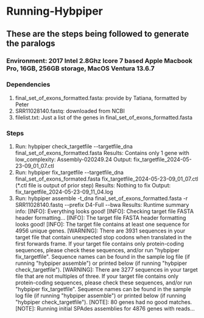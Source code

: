 # Running-Hybpiper

## These are the steps being followed to generate the paralogs
### Environment: 2017 Intel 2.8Ghz Icore 7 based Apple Macbook Pro, 16GB, 256GB storage, MacOS Ventura 13.6.7
### Dependencies
1) final_set_of_exons_formatted.fasta: provide by Tatiana, formatted by Peter
2) SRR11028140.fastq: downloaded from NCBI
3) filelist.txt: Just a list of the genes in final_set_of_exons_formatted.fasta
### Steps
1) Run: hybpiper check_targetfile --targetfile_dna final_set_of_exons_formatted.fasta
        Results: Contains only 1 gene with low_complexity: Assembly-020249.24
        Output: fix_targetfile_2024-05-23-09_01_07.ctl
3) Run: hybpiper fix_targetfile --targetfile_dna final_set_of_exons_formated.fasta fix_targetfile_2024-05-23-09_01_07.ctl (*.ctl file is output of prior step)
        Results: Nothing to fix
        Output: fix_targetfile_2024-05-23-09_11_04.log
4) Run: hybpiper assemble -t_dna final_set_of_exons_formatted.fasta -r SRR11028140.fastq --prefix D4-Full --bwa
        Results:
            Runtime summary info:
   [INFO]:    Everything looks good!
                      [INFO]:    Checking target file FASTA header formatting...
                      [INFO]:    The target file FASTA header formatting looks good!
                      [INFO]:    The target file contains at least one sequence for 4956 unique genes.
                    [WARNING]: There are 3931 sequences in your target file that contain unexpected stop
                               codons when translated in the first forwards frame. If your target file
                               contains only protein-coding sequences, please check these sequences, and/or
                               run "hybpiper fix_targetfile". Sequence names can be found in the sample log
                               file (if running "hybpiper assemble") or printed below (if running "hybpiper
                               check_targetfile").
                   [WARNING]: There are 3277 sequences in your target file that are not multiples of three.
                               If your target file contains only protein-coding sequences, please check these
                               sequences, and/or run "hybpiper fix_targetfile". Sequence names can be found in
                               the sample log file (if running "hybpiper assemble") or printed below (if
                               running "hybpiper check_targetfile").
                    [NOTE]:    80 genes had no good matches.
                    [NOTE]:    Running initial SPAdes assemblies for 4876 genes with reads...
